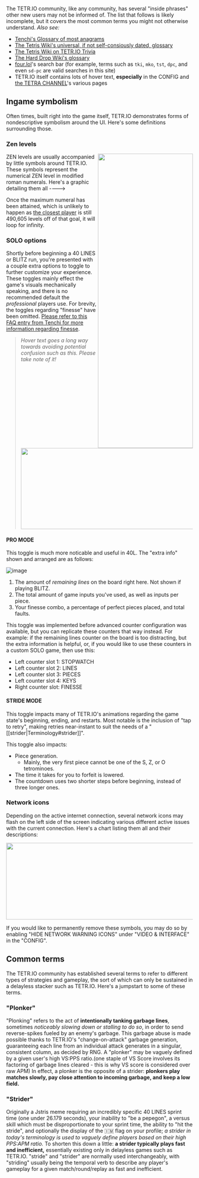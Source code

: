 The TETR.IO community, like any community, has several "inside phrases" other new users may not be informed of. The list that follows is likely incomplete, but it covers the most common terms you might not otherwise understand.
*Also see:*
* [Tenchi's Glossary of most anagrams](https://tetrio.team2xh.net/?t=faq#glossary)
* [The Tetris Wiki's universal, if not self-consiously dated, glossary](https://tetris.wiki/Glossary)
* [The Tetris Wiki on TETR.IO Trivia](https://tetris.wiki/TETR.IO#Trivia)
* [The Hard Drop Wiki's glossary](https://harddrop.com/wiki/Glossary)
* [four.lol](https://four.lol/)'s search bar (for example, terms such as `tki`, `mko`, `tst`, `dpc`, and even `sd-pc` are valid searches in this site)
* TETR.IO itself contains lots of hover text, **especially** in the CONFIG and [the TETRA CHANNEL](https://ch.tetr.io/)'s various pages

## Ingame symbolism
Often times, built right into the game itself, TETR.IO demonstrates forms of nondescriptive symbolism around the UI. Here's some definitions surrounding those.

### Zen levels
<img align="right" width="256" height="794" src="https://cdn.discordapp.com/attachments/673303546564968566/930368624286375956/unknown.png">
ZEN levels are usually accompanied by little symbols around TETR.IO. These symbols represent the numerical ZEN level in modified roman numerals. Here's a graphic detailing them all ---->

Once the maximum numeral has been attained, which is unlikely to happen as [the closest player](https://ch.tetr.io/u/blb) is still 490,605 levels off of that goal, it will loop for infinity.

### SOLO options
Shortly before beginning a 40 LINES or BLITZ run, you're presented with a couple extra options to toggle to further customize your experience. These toggles mainly effect the game's visuals mechanically speaking, and there is no recommended default the *professional* players use. For brevity, the toggles regarding "finesse" have been omitted. [Please refer to this FAQ entry from Tenchi for more information regarding finesse](https://tetrio.team2xh.net/?t=faq#finesse).

> *Hover text goes a long way towards avoiding potential confusion such as this. Please take note of it!*
> <img width="537" height="219" src="https://user-images.githubusercontent.com/64891705/154115276-f5ac31e9-a3f5-453d-b1d7-69661f00b103.gif">

#### PRO MODE
This toggle is much more noticable and useful in 40L. The "extra info" shown and arranged are as follows:

![image](https://user-images.githubusercontent.com/64891705/154122591-76b13039-9cc4-4d8e-b9ce-84ae4d34ada1.png)

1. The amount of *remaining lines* on the board right here. Not shown if playing BLITZ.
2. The total amount of game inputs you've used, as well as inputs per piece.
3. Your finesse combo, a percentage of perfect pieces placed, and total faults.

This toggle was implemented before advanced counter configuration was available, but you can replicate these counters that way instead. For example: if the remaining lines counter on the board is too distracting, but the extra information is helpful, or, if you would like to use these counters in a custom SOLO game, then use this:

* Left counter slot 1: STOPWATCH
* Left counter slot 2: LINES
* Left counter slot 3: PIECES
* Left counter slot 4: KEYS
* Right counter slot: FINESSE

#### STRIDE MODE
This toggle impacts many of TETR.IO's animations regarding the game state's beginning, ending, and restarts. Most notable is the inclusion of "tap to retry", making retries near-instant to suit the needs of a "[[strider|Terminology#strider]]".

This toggle also impacts:
* Piece generation.
    * Mainly, the very first piece cannot be one of the S, Z, or O tetrominoes.
* The time it takes for you to forfeit is lowered.
* The countdown uses two shorter steps before beginning, instead of three longer ones.

### Network icons
Depending on the active internet connection, several network icons may flash on the left side of the screen indicating various different active issues with the current connection. Here's a chart listing them all and their descriptions:

<img width="610" height="207" src="https://cdn.discordapp.com/attachments/674421736162197515/903649798719176795/2021-10-09_02-48-21.png">

If you would like to permanently remove these symbols, you may do so by enabling "HIDE NETWORK WARNING ICONS" under "VIDEO & INTERFACE" in the "CONFIG".

## Common terms
The TETR.IO community has established several terms to refer to different types of strategies and gameplay, the sort of which can only be sustained in a delayless stacker such as TETR.IO. Here's a jumpstart to some of these terms. 

### "Plonker"
"Plonking" refers to the act of **intentionally tanking garbage lines**, sometimes *noticeably slowing down or stalling to do so*, in order to send reverse-spikes fueled by an enemy's garbage. This garbage abuse is made possible thanks to TETR.IO's "change-on-attack" garbage generation, guaranteeing each line from an individual attack generates in a singular, consistent column, as decided by RNG. A "plonker" may be vaguely defined by a given user's high VS:PPS ratio.(one staple of VS Score involves its factoring of garbage lines cleared - this is why VS score is considered over raw APM) In effect, a plonker is the opposite of a strider: **plonkers play matches slowly, pay close attention to incoming garbage, and keep a low field.**

### "Strider"
Originally a Jstris meme requiring an incredibly specific 40 LINES sprint time (one under 26.179 seconds), your inability to "be a pepegon", a versus skill which must be disproportionate to your sprint time, the ability to "hit the stride", and optionally the display of the 🇮🇲 flag on your profile;
*a strider in today's terminology is used to vaguely define players based on their high PPS:APM ratio.* To shorten this down a little: **a strider typically plays fast and inefficient,** essentially existing only in delayless games such as TETR.IO. "stride" and "strider" are normally used interchangeably, with "striding" usually being the temporal verb to describe any player's gameplay for a given match/round/replay as fast and inefficient.
